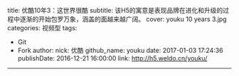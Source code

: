 title: 优酷10年3：这世界很酷
subtitle: 该H5的寓意是表现品牌在进化和升级的过程中逐渐的开始包罗万象，涵盖的面越来越广阔。
cover: youku 10 years 3.jpg
categories: 视频型
tags:
  - Git
  - Fork
author:
  nick: 优酷
  github_name: youku
date: 2017-01-03 17:24:36
publishDate: 2016-12-21 16:00:00
link: http://h5.weldo.cn/youku/
---
